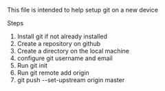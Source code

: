 This file is intended to help setup git on a new device

Steps
1. Install git if not already installed
2. Create a repository on github
3. Create a directory on the local machine
4. configure git username and email
5. Run git init
6. Run git remote add origin <URL OF GITHUB REPO>
7. git push --set-upstream origin master